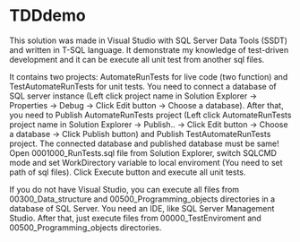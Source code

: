 # TDDdemo
This solution was made in Visual Studio with SQL Server Data Tools (SSDT) and written in T-SQL language.
It demonstrate my knowledge of test-driven development and it can be execute all unit test from another sql files. 

It contains two projects: AutomateRunTests for live code (two function) and TestAutomateRunTests for unit tests. 
You need to connect a database of SQL server instance (Left click project name in Solution Explorer -> Properties -> Debug -> Click Edit button -> Choose a database).
After that, you need to Publish AutomateRunTests project (Left click AutomateRunTests project name in Solution Explorer -> Publish.. -> Click Edit button -> Choose a database -> Click Publish button) and Publish TestAutomateRunTests project.
The connected database and published database must be same!
Open 0001000_RunTests.sql file from Solution Explorer, switch SQLCMD mode and set WorkDirectory variable to local enviroment (You need to set path of sql files).
Click Execute button and execute all unit tests.

If you do not have Visual Studio, you can execute all files from 00300_Data_structure and 00500_Programming_objects directories in a database of SQL Server. You need an IDE, like SQL Server Management Studio. 
After that, just execute files from 00000_TestEnviroment and 00500_Programming_objects directories.



